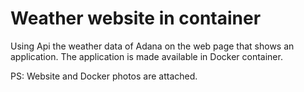 # Weather website in container
Using Api the weather data of Adana on the web page that shows an application.
The application is made available in Docker container.

PS: Website and Docker photos are attached.

